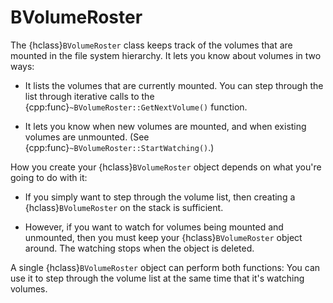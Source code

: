 # BVolumeRoster

The {hclass}`BVolumeRoster` class keeps track of the volumes that are
mounted in the file system hierarchy. It lets you know about volumes in two
ways:

-   It lists the volumes that are currently mounted. You can step through the
list through iterative calls to the
{cpp:func}`~BVolumeRoster::GetNextVolume()` function.

-   It lets you know when new volumes are mounted, and when existing volumes
are unmounted. (See {cpp:func}`~BVolumeRoster::StartWatching()`.)

How you create your {hclass}`BVolumeRoster` object depends on what you're
going to do with it:

-   If you simply want to step through the volume list, then creating a
{hclass}`BVolumeRoster` on the stack is sufficient.

-   However, if you want to watch for volumes being mounted and unmounted,
then you must keep your {hclass}`BVolumeRoster` object around. The watching
stops when the object is deleted.

A single {hclass}`BVolumeRoster` object can perform both functions: You
can use it to step through the volume list at the same time that it's
watching volumes.

